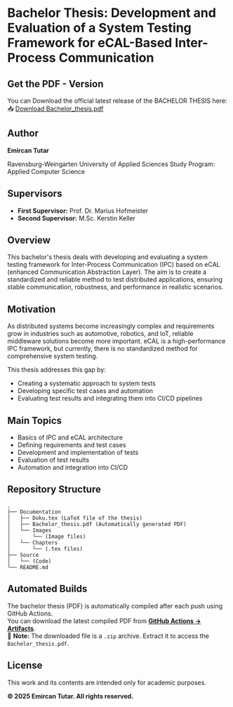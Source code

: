 # Bachelor Thesis: Development and Evaluation of a System Testing Framework for eCAL-Based Inter-Process Communication

## Get the PDF - Version

You can Download the official latest release of the BACHELOR THESIS here: 
📥 [Download Bachelor_thesis.pdf](https://github.com/EmirTutar/BA_Ecal_Test_Framework/releases/latest/download/Bachelor_thesis.pdf)

## Author
**Emircan Tutar**  
 
Ravensburg-Weingarten University of Applied Sciences
Study Program: Applied Computer Science 

## Supervisors
- **First Supervisor:** Prof. Dr. Marius Hofmeister
- **Second Supervisor:** M.Sc. Kerstin Keller

## Overview
This bachelor's thesis deals with developing and evaluating a system testing framework for Inter-Process Communication (IPC) based on eCAL (enhanced Communication Abstraction Layer). The aim is to create a standardized and reliable method to test distributed applications, ensuring stable communication, robustness, and performance in realistic scenarios.

## Motivation
As distributed systems become increasingly complex and requirements grow in industries such as automotive, robotics, and IoT, reliable middleware solutions become more important. eCAL is a high-performance IPC framework, but currently, there is no standardized method for comprehensive system testing.

This thesis addresses this gap by:
- Creating a systematic approach to system tests
- Developing specific test cases and automation
- Evaluating test results and integrating them into CI/CD pipelines

## Main Topics
- Basics of IPC and eCAL architecture
- Defining requirements and test cases
- Development and implementation of tests
- Evaluation of test results
- Automation and integration into CI/CD

## Repository Structure
```
.
├── Documentation
│   ├── Doku.tex (LaTeX file of the thesis)
│   ├── Bachelor_thesis.pdf (Automatically generated PDF)
│   └── Images
│       └── (Image files)
│   └── Chapters
│       └── (.tex files)
├── Source
│   └── (Code)
└── README.md
```

## Automated Builds
The bachelor thesis (PDF) is automatically compiled after each push using GitHub Actions.  
You can download the latest compiled PDF from **[GitHub Actions → Artifacts](https://github.com/EmirTutar/BA_Ecal_Test_Framework/actions?query=workflow%3A"Build+PDF")**.  
📌 **Note:** The downloaded file is a `.zip` archive. Extract it to access the `Bachelor_thesis.pdf`.

## License
This work and its contents are intended only for academic purposes.

**© 2025 Emircan Tutar. All rights reserved.**
